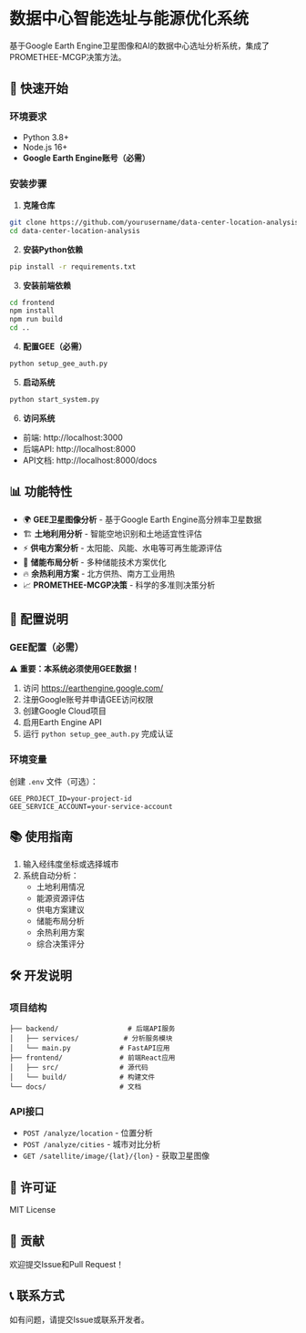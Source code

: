 # 数据中心智能选址与能源优化系统

基于Google Earth Engine卫星图像和AI的数据中心选址分析系统，集成了PROMETHEE-MCGP决策方法。

## 🚀 快速开始

### 环境要求
- Python 3.8+
- Node.js 16+
- **Google Earth Engine账号（必需）**

### 安装步骤

1. **克隆仓库**
```bash
git clone https://github.com/yourusername/data-center-location-analysis.git
cd data-center-location-analysis
```

2. **安装Python依赖**
```bash
pip install -r requirements.txt
```

3. **安装前端依赖**
```bash
cd frontend
npm install
npm run build
cd ..
```

4. **配置GEE（必需）**
```bash
python setup_gee_auth.py
```

5. **启动系统**
```bash
python start_system.py
```

6. **访问系统**
- 前端: http://localhost:3000
- 后端API: http://localhost:8000
- API文档: http://localhost:8000/docs

## 📊 功能特性

- 🌍 **GEE卫星图像分析** - 基于Google Earth Engine高分辨率卫星数据
- 🏗️ **土地利用分析** - 智能空地识别和土地适宜性评估
- ⚡ **供电方案分析** - 太阳能、风能、水电等可再生能源评估
- 🔋 **储能布局分析** - 多种储能技术方案优化
- 🔥 **余热利用方案** - 北方供热、南方工业用热
- 📈 **PROMETHEE-MCGP决策** - 科学的多准则决策分析

## 🔧 配置说明

### GEE配置（必需）
⚠️ **重要：本系统必须使用GEE数据！**

1. 访问 https://earthengine.google.com/
2. 注册Google账号并申请GEE访问权限
3. 创建Google Cloud项目
4. 启用Earth Engine API
5. 运行 `python setup_gee_auth.py` 完成认证

### 环境变量
创建 `.env` 文件（可选）：
```
GEE_PROJECT_ID=your-project-id
GEE_SERVICE_ACCOUNT=your-service-account
```

## 📚 使用指南

1. 输入经纬度坐标或选择城市
2. 系统自动分析：
   - 土地利用情况
   - 能源资源评估
   - 供电方案建议
   - 储能布局分析
   - 余热利用方案
   - 综合决策评分

## 🛠️ 开发说明

### 项目结构
```
├── backend/                 # 后端API服务
│   ├── services/           # 分析服务模块
│   └── main.py            # FastAPI应用
├── frontend/              # 前端React应用
│   ├── src/               # 源代码
│   └── build/             # 构建文件
└── docs/                  # 文档
```

### API接口
- `POST /analyze/location` - 位置分析
- `POST /analyze/cities` - 城市对比分析
- `GET /satellite/image/{lat}/{lon}` - 获取卫星图像

## 📄 许可证

MIT License

## 🤝 贡献

欢迎提交Issue和Pull Request！

## 📞 联系方式

如有问题，请提交Issue或联系开发者。
